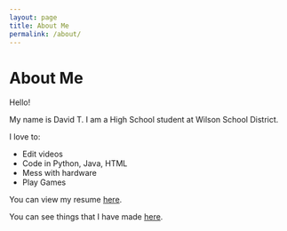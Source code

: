 ```yaml
---
layout: page
title: About Me
permalink: /about/
---
```


  <h1><b>About Me</b></h1>
<p>Hello!</p>
<p>My name is David T. I am a High School student at Wilson School District.</p>
<p></p>
<p>I love to:</p>
<ul>
<li>Edit videos</li>
<li>Code in Python, Java, HTML</li>
<li>Mess with hardware</li>
<li>Play Games</li>
</ul>
<p></p>
<p>You can view my resume <a href="/about/resume/">here</a>.</p>
<p>You can see things that I have made <a href="/work/">here</a>.</p>
